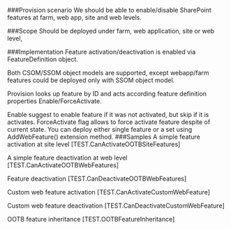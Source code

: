 ﻿<properties 
	  pageTitle="[PAGE_TITLE]" 
    pageName="[PAGE_NAME]"
    parentPageId="3981"
/>

###Provision scenario
We should be able to enable/disable SharePoint features at farm, web app, site and web levels.

###Scope
Should be deployed under farm, web application, site or web level,

###Implementation
Feature activation/deactivation is enabled via FeatureDefinition object.

Both CSOM/SSOM object models are supported, except webapp/farm features could be deployed only with SSOM object model.

Provision looks up feature by ID and acts according feature definition properties Enable/ForceActivate.

Enable suggest to enable feature if it was not activated, but skip if it is activates. ForceActivate flag allows to force activate feature despite of current state.  You can deploy either single feature or a set using AddWebFeature() extension method.
###Samples
A simple feature activation at site level
[TEST.CanActivateOOTBSiteFeatures]

A simple feature deactivation at web level
[TEST.CanActivateOOTBWebFeatures]

Feature deactivation
[TEST.CanDeactivateOOTBWebFeatures]

Custom web feature activation
[TEST.CanActivateCustomWebFeature]

Custom web feature deactivation
[TEST.CanDeactivateCustomWebFeature]

OOTB feature inheritance
[TEST.OOTBFeatureInheritance]
